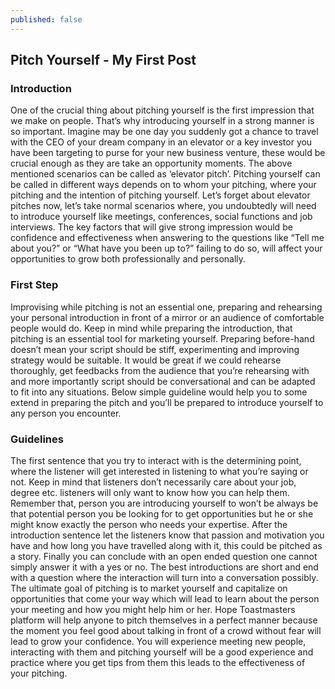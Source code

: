 ```yaml
---
published: false
---
```

## **Pitch Yourself - My First Post**

### **Introduction**
One of the crucial thing about pitching yourself is the first impression that we make on people. That’s why introducing yourself in a strong manner is so important. Imagine may be one day you suddenly got a chance to travel with the CEO of your dream company in an elevator or a key investor you have been targeting to purse for your new business venture, these would be crucial enough as they are take an opportunity moments. The above mentioned scenarios can be called as ‘elevator pitch’. Pitching yourself can be called in different ways depends on to whom your pitching, where your pitching and the intention of pitching yourself. Let’s forget about elevator pitches now, let’s take normal scenarios where, you undoubtedly will need to introduce yourself like meetings, conferences, social functions and job interviews. The key factors that will give strong impression would be confidence and effectiveness when answering to the questions like “Tell me about you?” or “What have you been up to?” failing to do so, will affect your opportunities to grow both professionally and personally.

### **First Step**
Improvising while pitching is not an essential one, preparing and rehearsing your personal introduction in front of a mirror or an audience of comfortable people would do. Keep in mind while preparing the introduction, that pitching is an essential tool for marketing yourself. Preparing before-hand doesn’t mean your script should be stiff, experimenting and improving strategy would be suitable. It would be great if we could rehearse thoroughly, get feedbacks from the audience that you’re rehearsing with and more importantly script should be conversational and can be adapted to fit into any situations. Below simple guideline would help you to some extend in preparing the pitch and you’ll be prepared to introduce yourself to any person you encounter.

### **Guidelines**
The first sentence that you try to interact with is the determining point, where the listener will get interested in listening to what you’re saying or not. Keep in mind that listeners don’t necessarily care about your job, degree etc. listeners will only want to know how you can help them. Remember that, person you are introducing yourself to won’t be always be that potential person you be looking for to get opportunities but he or she might know exactly the person who needs your expertise. After the introduction sentence let the listeners know that passion and motivation you have and how long you have travelled along with it, this could be pitched as a story. Finally you can conclude with an open ended question one cannot simply answer it with a yes or no. The best introductions are short and end with a question where the interaction will turn into a conversation possibly. The ultimate goal of pitching is to market yourself and capitalize on opportunities that come your way which will lead to learn about the person your meeting and how you might help him or her. Hope Toastmasters platform will help anyone to pitch themselves in a perfect manner because the moment you feel good about talking in front of a crowd without fear will lead to grow your confidence. You will experience meeting new people, interacting with them and pitching yourself will be a good experience and practice where you get tips from them this leads to the effectiveness of your pitching.

